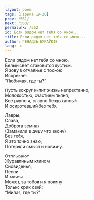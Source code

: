 ```yaml
---
layout: poem
tags: [Лірыка 19-20]
prev: /561/
next: /563/
permalink: /562
id: Если рядом нет тебя со мною...
title: Если рядом нет тебя со мною...
author: ГЕНАДЗЬ БУРАЎКІН
lang: ru
---
```



Если рядом нет тебя со мною,  
Белый свет становится пустым.  
Я зову в отчаянье с тоскою  
Искренне:  
“Любимая, где ты?”  

Пусть вокруг кипит жизнь непрестанно,  
Молодостью, счастием пьяня,  
Все равно я, словно бездыханный  
И осиротевший без тебя.  

Лавры,  
Слава,  
Доброта земная  
(Заманили в душу что весну)  
Без тебя,  
Я это точно знаю,  
Потеряли смысл и новизну.  

Отплывают  
Журавлиным клином  
Сновиденья,  
Песни  
И мечты...  
Может, за тобой и я покину  
Только крик свой:  
“Милая, где ты?”  
